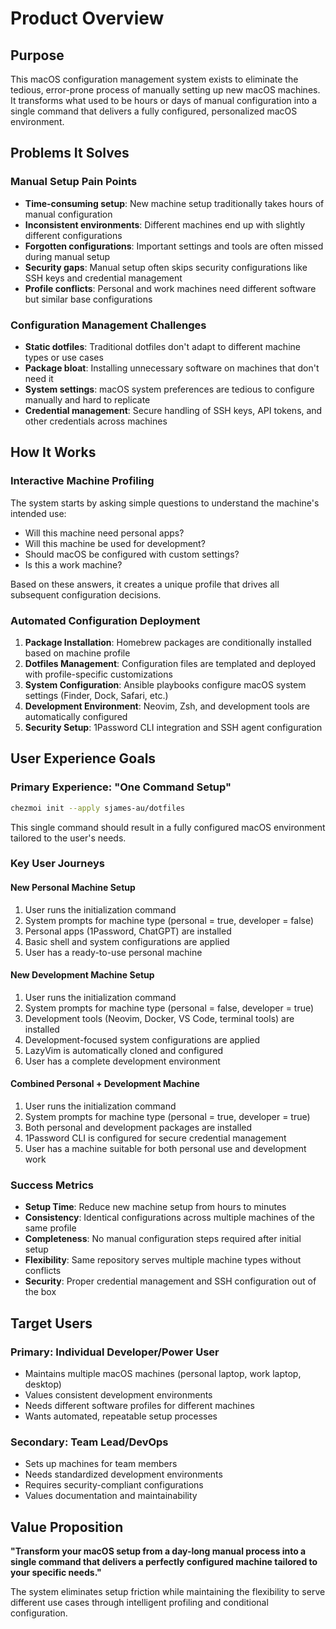 # Product Overview

## Purpose

This macOS configuration management system exists to eliminate the tedious, error-prone process of manually setting up new macOS machines. It transforms what used to be hours or days of manual configuration into a single command that delivers a fully configured, personalized macOS environment.

## Problems It Solves

### Manual Setup Pain Points
- **Time-consuming setup**: New machine setup traditionally takes hours of manual configuration
- **Inconsistent environments**: Different machines end up with slightly different configurations
- **Forgotten configurations**: Important settings and tools are often missed during manual setup
- **Security gaps**: Manual setup often skips security configurations like SSH keys and credential management
- **Profile conflicts**: Personal and work machines need different software but similar base configurations

### Configuration Management Challenges
- **Static dotfiles**: Traditional dotfiles don't adapt to different machine types or use cases
- **Package bloat**: Installing unnecessary software on machines that don't need it
- **System settings**: macOS system preferences are tedious to configure manually and hard to replicate
- **Credential management**: Secure handling of SSH keys, API tokens, and other credentials across machines

## How It Works

### Interactive Machine Profiling
The system starts by asking simple questions to understand the machine's intended use:
- Will this machine need personal apps?
- Will this machine be used for development?
- Should macOS be configured with custom settings?
- Is this a work machine?

Based on these answers, it creates a unique profile that drives all subsequent configuration decisions.

### Automated Configuration Deployment
1. **Package Installation**: Homebrew packages are conditionally installed based on machine profile
2. **Dotfiles Management**: Configuration files are templated and deployed with profile-specific customizations
3. **System Configuration**: Ansible playbooks configure macOS system settings (Finder, Dock, Safari, etc.)
4. **Development Environment**: Neovim, Zsh, and development tools are automatically configured
5. **Security Setup**: 1Password CLI integration and SSH agent configuration

## User Experience Goals

### Primary Experience: "One Command Setup"
```bash
chezmoi init --apply sjames-au/dotfiles
```
This single command should result in a fully configured macOS environment tailored to the user's needs.

### Key User Journeys

#### New Personal Machine Setup
1. User runs the initialization command
2. System prompts for machine type (personal = true, developer = false)
3. Personal apps (1Password, ChatGPT) are installed
4. Basic shell and system configurations are applied
5. User has a ready-to-use personal machine

#### New Development Machine Setup
1. User runs the initialization command
2. System prompts for machine type (personal = false, developer = true)
3. Development tools (Neovim, Docker, VS Code, terminal tools) are installed
4. Development-focused system configurations are applied
5. LazyVim is automatically cloned and configured
6. User has a complete development environment

#### Combined Personal + Development Machine
1. User runs the initialization command
2. System prompts for machine type (personal = true, developer = true)
3. Both personal and development packages are installed
4. 1Password CLI is configured for secure credential management
5. User has a machine suitable for both personal use and development work

### Success Metrics
- **Setup Time**: Reduce new machine setup from hours to minutes
- **Consistency**: Identical configurations across multiple machines of the same profile
- **Completeness**: No manual configuration steps required after initial setup
- **Flexibility**: Same repository serves multiple machine types without conflicts
- **Security**: Proper credential management and SSH configuration out of the box

## Target Users

### Primary: Individual Developer/Power User
- Maintains multiple macOS machines (personal laptop, work laptop, desktop)
- Values consistent development environments
- Needs different software profiles for different machines
- Wants automated, repeatable setup processes

### Secondary: Team Lead/DevOps
- Sets up machines for team members
- Needs standardized development environments
- Requires security-compliant configurations
- Values documentation and maintainability

## Value Proposition

**"Transform your macOS setup from a day-long manual process into a single command that delivers a perfectly configured machine tailored to your specific needs."**

The system eliminates setup friction while maintaining the flexibility to serve different use cases through intelligent profiling and conditional configuration.
